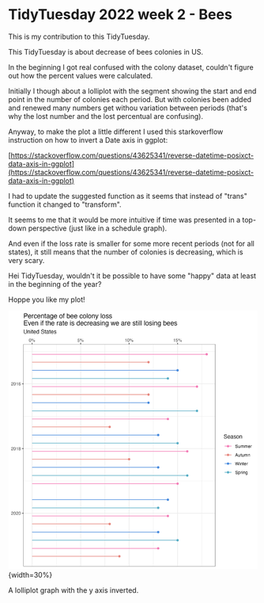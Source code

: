 
# TidyTuesday 2022 week 2 - Bees

<!-- badges: start -->
<!-- badges: end -->

This is my contribution to this TidyTuesday.

This TidyTuesday is about decrease of bees colonies in US.

In the beginning I got real confused with the colony dataset, couldn't figure out how the percent values were calculated.

Initially I though about a lolliplot with the segment showing the start and end point in the number of colonies each period. But with colonies been added and renewed many numbers get withou variation between periods (that's why the lost number and the lost percentual are confusing).

Anyway, to make the plot a little different I used this starkoverflow instruction on how to invert a Date axis in ggplot:

[https://stackoverflow.com/questions/43625341/reverse-datetime-posixct-data-axis-in-ggplot](https://stackoverflow.com/questions/43625341/reverse-datetime-posixct-data-axis-in-ggplot)

I had to update the suggested function as it seems that instead of "trans" function it changed to "transform".

It seems to me that it would be more intuitive if time was presented in a top-down perspective (just like in a schedule graph).

And even if the loss rate is smaller for some more recent periods (not for all states), it still means that the number of colonies is decreasing, which is very scary.

Hei TidyTuesday, wouldn't it be possible to have some "happy" data at least in the beginning of the year?

Hoppe you like my plot!

![Bee colony loss](./bee_colony_loss.png){width=30%}

A lolliplot graph with the y axis inverted.
